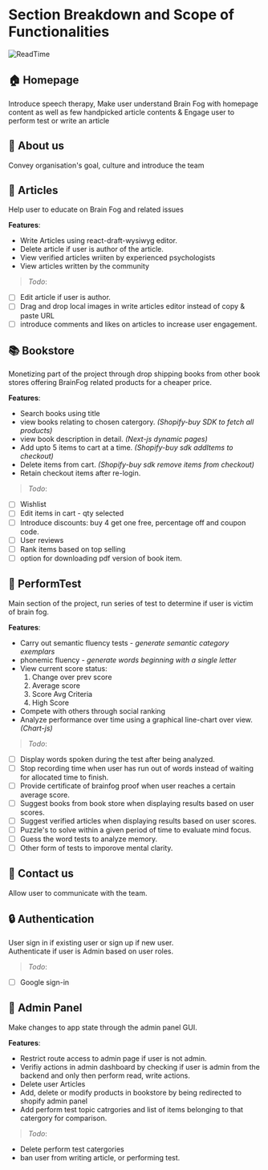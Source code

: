 # Section Breakdown and Scope of Functionalities

![ReadTime](https://img.shields.io/badge/Readtime-2mins-orange.svg)


## :house: Homepage 

Introduce speech therapy, Make user understand Brain Fog with homepage content as well as few handpicked article contents & Engage user to perform test or write an article 

## :busts_in_silhouette: About us 

Convey organisation's goal, culture and introduce the team

## :page_facing_up: Articles 

Help user to educate on Brain Fog and related issues

**Features**: 

- Write Articles using react-draft-wysiwyg editor. <br>
- Delete article if user is author of the article. 
- View verified articles wriiten by experienced psychologists <br>
- View articles written by the community <br>

> *Todo*: 
- [ ] Edit article if user is author. <br>
- [ ] Drag and drop local images in write articles editor instead of copy & paste URL
- [ ] introduce comments and likes on articles to increase user engagement. 

## :books: Bookstore 

Monetizing part of the project through drop shipping books from other book stores offering BrainFog related products for a cheaper price. 

**Features**:

- Search books using title
- view books relating to chosen catergory.    *(Shopify-buy SDK to fetch all products)*
- view book description in detail.     *(Next-js dynamic pages)* 
- Add upto 5 items to cart at a time.     *(Shopify-buy sdk addItems to checkout)* 
- Delete items from cart.  *(Shopify-buy sdk remove items from checkout)*
- Retain checkout items after re-login.

> *Todo*:
- [ ] Wishlist 
- [ ] Edit items in cart - qty selected
- [ ] Introduce discounts: buy 4 get one free, percentage off and coupon code. 
- [ ] User reviews 
- [ ] Rank items based on top selling
- [ ] option for downloading pdf version of book item.

## :game_die: PerformTest 

Main section of the project, run series of test to determine if user is victim of brain fog.

**Features**:

- Carry out semantic fluency tests - *generate semantic category exemplars*
- phonemic fluency - *generate words beginning with a single letter*
- View current score status: 
  1. Change over prev score
  2. Average score
  3. Score Avg Criteria
  4. High Score
- Compete with others through social ranking
- Analyze performance over time using a graphical line-chart over view. *(Chart-js)*

> *Todo*:

- [ ] Display words spoken during the test after being analyzed.
- [ ] Stop recording time when user has run out of words instead of waiting for allocated time to finish. 
- [ ] Provide certificate of brainfog proof when user reaches a certain average score. 
- [ ] Suggest books from book store when displaying results based on user scores.
- [ ] Suggest verified articles when displaying results based on user scores. 
- [ ] Puzzle's to solve within a given period of time to evaluate mind focus. 
- [ ] Guess the word tests to analyze memory.  
- [ ] Other form of tests to imporove mental clarity.

## :iphone: Contact us 

Allow user to communicate with the team. 

## :lock: Authentication 

User sign in if existing user or sign up if new user. 
<br>
Authenticate if user is Admin based on user roles. 

> *Todo*:

- [ ] Google sign-in 

## :cop: Admin Panel 

Make changes to app state through the admin panel GUI.

**Features**:

- Restrict route access to admin page if user is not admin.
- Verifiy actions in admin dashboard by checking if user is admin from the backend and only then perform read, write actions.
- Delete user Articles
- Add, delete or modify products in bookstore by being redirected to shopify admin panel
- Add perform test topic catrgories and list of items belonging to that catergory for comparison. 

> *Todo*: 
 - Delete perform test catergories
 - ban user from writing article, or performing test. 









